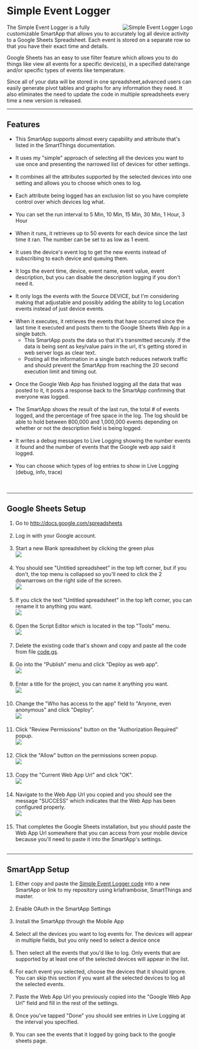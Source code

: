 <h1>Simple Event Logger</h1>

<p><img align="right" src="https://raw.githubusercontent.com/krlaframboise/Resources/master/simple-event-logger/app-SimpleEventLogger@3x.png" alt="Simple Event Logger Logo" />The Simple Event Logger is a fully customizable SmartApp that allows you to accurately log all device activity to a Google Sheets Spreadsheet.  Each event is stored on a separate row so that you have their exact time and details.</p>

<p>Google Sheets has an easy to use filter feature which allows you to do things like view all events for a specific device(s), in a specified date/range and/or specific types of events like temperature.</p>

<p>Since all of your data will be stored in one spreadsheet,advanced users can easily generate pivot tables and graphs for any information they need.  It also eliminates the need to update the code in multiple spreadsheets every time a new version is released.<br></p>

<hr>

<h2>Features</h2>

<!--<ul>
	<li><a href="#description">Description</a></li>
	<li><a href="#installation">Installation</a>
		<ul>
			<li><a href="#installgoogle">Google Sheets Web App Installation</a></li>
			<li><a href="installSmartApp">SmartApp Installation</a></li>
		</ul>
	</li>
</ul>-->

<ul>
	<li>This SmartApp supports almost every capability and attribute that's listed in the SmartThings documentation.<br><br></li>	
	<li>It uses my "simple" approach of selecting all the devices you want to use once and presenting the narrowed list of devices for other settings.<br><br></li>
	<li>It combines all the attributes supported by the selected devices into one setting and allows you to choose which ones to log.<br><br></li>
	<li>Each attribute being logged has an exclusion list so you have complete control over which devices log what.<br><br></li>
	<li>You can set the run interval to 5 Min, 10 Min, 15 Min, 30 Min, 1 Hour, 3 Hour<br><br></li>
	<li>When it runs, it retrieves up to 50 events for each device since the last time it ran.  The number can be set to as low as 1 event.<br><br></li>
	<li>It uses the device's event log to get the new events instead of subscribing to each device and queuing them.<br><br></li>
	<li>It logs the event time, device, event name, event value, event description, but you can disable the description logging if you don't need it.<br><br></li>
	<li>It only logs the events with the Source DEVICE, but I'm considering making that adjustable and possibly adding the ability to log Location events instead of just device events.<br><br></li>
	<li>When it executes, it retrieves the events that have occurred since the last time it executed and posts them to the Google Sheets Web App in a single batch.<br>
	<ul>
		<li>This SmartApp posts the data so that it's transmitted securely.  If the data is being sent as key/value pairs in the url, it's getting stored in web server logs as clear text.</li>
		<li>Posting all the information in a single batch reduces network traffic and should prevent the SmartApp from reaching the 20 second execution limit and timing out.</li>
		</ul><br>
	</li>
	<li>Once the Google Web App has finished logging all the data that was posted to it, it posts a response back to the SmartApp confirming that everyone was logged.<br><br></li>
	<li>The SmartApp shows the result of the last run, the total # of events logged, and the percentage of free space in the log.  The log should be able to hold between 800,000 and 1,000,000 events depending on whether or not the description field is being logged.<br><br></li>
	<li>It writes a debug messages to Live Logging showing the number events it found and the number of events that the Google web app said it logged.<br><br></li>
	<li>You can choose which types of log entries to show in Live Logging (debug, info, trace)<br><br><br></li>
</ul>

<hr>

<h2>Google Sheets Setup</h2>

<ol>
<li>Go to <a target="_blank" href="http://docs.google.com/spreadsheets">http://docs.google.com/spreadsheets</a><br><br></li>
<li>Log in with your Google account.<br><br></li>
<li>Start a new Blank spreadsheet by clicking the green plus<br><img src="https://github.com/krlaframboise/Resources/blob/master/simple-event-logger/sheets-home.png?raw=true" /><br><br></li>
<li>You should see "Untitled spreadsheet" in the top left corner, but if you don't, the top menu is collapsed so you'll need to click the 2 downarrows on the right side of the screen.<br><img src="https://github.com/krlaframboise/Resources/blob/master/simple-event-logger/sheets-expand-menu.png?raw=true" /><br><br></li>
<li>If you click the text "Untitled spreadsheet" in the top left corner, you can rename it to anything you want.<br><img src="https://github.com/krlaframboise/Resources/blob/master/simple-event-logger/sheets-title.png?raw=true" /><br><br></li>
<li>Open the Script Editor which is located in the top "Tools" menu.<br><img src="https://github.com/krlaframboise/Resources/blob/master/simple-event-logger/sheets-script-editor-menu.png?raw=true" /><br><br></li>
<li>Delete the existing code that's shown and copy and paste all the code from file <a target="_blank" href="https://raw.githubusercontent.com/krlaframboise/SmartThings/master/smartapps/krlaframboise/simple-event-logger.src/Code.gs">code.gs</a>.<br><br></li>
<li>Go into the "Publish" menu and click "Deploy as web app".<br><img src="https://github.com/krlaframboise/Resources/blob/master/simple-event-logger/sheets-publish-menu.png?raw=true" /><br><br></li>
<li>Enter a title for the project, you can name it anything you want.<br><img src="https://github.com/krlaframboise/Resources/blob/master/simple-event-logger/sheets-project-name.png?raw=true" /><br><br></li>
<li>Change the "Who has access to the app" field to "Anyone, even anonymous" and click "Deploy".<br><img src="https://github.com/krlaframboise/Resources/blob/master/simple-event-logger/sheets-web-app-access.png?raw=true" /><br><br></li>
<li>Click "Review Permissions" button on the "Authorization Required" popup.<br><img src="https://github.com/krlaframboise/Resources/blob/master/simple-event-logger/sheets-auth.png?raw=true" /><br><br></li>
<li>Click the "Allow" button on the permissions screen popup.<br><img src="https://github.com/krlaframboise/Resources/blob/master/simple-event-logger/sheets-allow.png?raw=true" /><br><br></li>
<li>Copy the "Current Web App Url" and click "OK".<br><img src="https://github.com/krlaframboise/Resources/blob/master/simple-event-logger/sheets-url.png?raw=true" /><br><br></li>
<li>Navigate to the Web App Url you copied and you should see the message "SUCCESS" which indicates that the Web App has been configured properly.<br><img src="https://github.com/krlaframboise/Resources/blob/master/simple-event-logger/sheets-success.png?raw=true" /><br><br></li>
<li>That completes the Google Sheets installation, but you should paste the Web App Url somewhere that you can access from your mobile device because you'll need to paste it into the SmartApp's settings.<br><br></li>
</ol>

<hr>

<h2>SmartApp Setup</h2>
<ol>
<li>Either copy and paste the <a href="https://raw.githubusercontent.com/krlaframboise/SmartThings/master/smartapps/krlaframboise/simple-event-logger.src/simple-event-logger.groovy" target="_blank">Simple Event Logger code</a> into a new SmartApp or link to my repository using krlaframboise, SmartThings and master.<br><br></li>
<li>Enable OAuth in the SmartApp Settings<br><br></li>
<li>Install the SmartApp through the Mobile App<br><br></li>
<li>Select all the devices you want to log events for.  The devices will appear in multiple fields, but you only need to select a device once<br><br></li>
<li>Then select all the events that you'd like to log.  Only events that are supported by at least one of the selected devices will appear in the list.<br><br></li>
<li>For each event you selected, choose the devices that it should ignore.  You can skip this section if you want all the selected devices to log all the selected events.<br><br></li>
<li>Paste the Web App Url you previously copied into the "Google Web App Url" field and fill in the rest of the settings.<br><br></li>
<li>Once you've tapped "Done" you should see entries in Live Logging at the interval you specified.<br><br></li>
<li>You can see the events that it logged by going back to the google sheets page.<br><br></li>
</ol>
